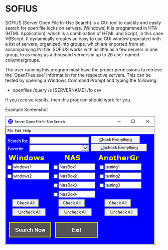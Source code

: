# SOFIUS
SOFIUS (Server Open File In-Use Search) is a GUI tool to quickly and easily search for open file locks on servers. (Windows)
It is programmed in HTA (HTML Application), which is a combination of HTML and Script, in this case VBScript.
It dynamically creates an easy to use GUI window populated with a list of servers, organized into groups, which are imported from an accompanying INI file.
SOFIUS works with as little as a few servers in one group, to as many as a thousand servers in up to 26 user-named columns/groups.

The user running this program must have the proper permissions to retrieve the 'OpenFiles.exe' information for the respective servers.
This can be tested by opening a Windows Command Prompt and typing the following:
*  openfiles /query /s [SERVERNAME] /fo csv

If you receive results, then this program should work for you.

Example Screenshot

![Example screenshot](https://github.com/tsccs/SOFIUS/blob/master/screenshot.png?raw=true)

